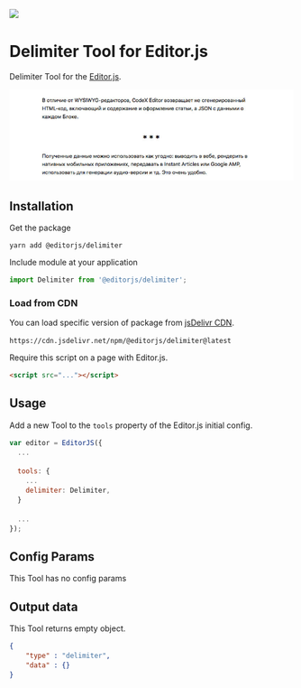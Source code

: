 ![](https://badgen.net/badge/Editor.js/v2.0/blue)

# Delimiter Tool for Editor.js

Delimiter Tool for the [Editor.js](https://editorjs.io).

![](assets/68747470733a2f2f636170656c6c612e706963732f64653730653766382d353663642d343737392d383438662d3532633366363864656234372e6a7067.jpeg)

## Installation

Get the package

```shell
yarn add @editorjs/delimiter
```

Include module at your application

```javascript
import Delimiter from '@editorjs/delimiter';
```

### Load from CDN

You can load specific version of package from [jsDelivr CDN](https://www.jsdelivr.com/package/npm/@editorjs/delimiter).

`https://cdn.jsdelivr.net/npm/@editorjs/delimiter@latest`

Require this script on a page with Editor.js.

```html
<script src="..."></script>
```

## Usage

Add a new Tool to the `tools` property of the Editor.js initial config.

```javascript
var editor = EditorJS({
  ...

  tools: {
    ...
    delimiter: Delimiter,
  }

  ...
});
```

## Config Params

This Tool has no config params

## Output data

This Tool returns empty object.

```json
{
    "type" : "delimiter",
    "data" : {}
}
```

